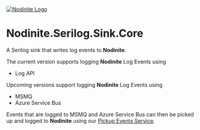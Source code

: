 [![Nodinite Logo](https://www.nodinite.com/wp-content/uploads/2018/10/Nodinite_logo_payoff2line_w195.png)](https://nodinite.com)

# Nodinite.Serilog.Sink.Core

A Serilog sink that writes log events to **Nodinite**.

The current version supports logging **Nodinite** Log Events using

* Log API

Upcoming versions support logging **Nodinite** Log Events using

* MSMQ 
* Azure Service Bus

Events that are logged to MSMQ and Azure Service Bus can then be picked up and logged to **Nodinite** using our [Pickup Events Service](https://documentation.nodinite.com/Documentation/LoggingAndMonitoring/Pickup%20LogEvents%20Service?doc=/Overview).